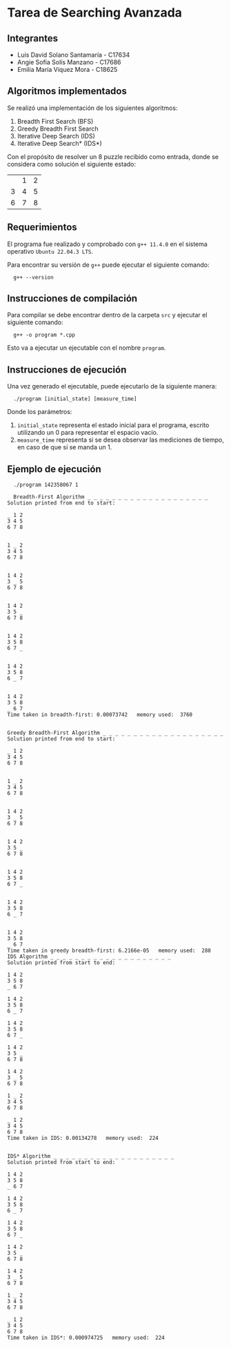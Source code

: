 # **Tarea de Searching Avanzada**

## **Integrantes**

+ Luis David Solano Santamaría - C17634
+ Angie Sofía Solís Manzano - C17686
+ Emilia María Víquez Mora - C18625


## **Algoritmos implementados**

Se realizó una implementación de los siguientes algoritmos:

1. Breadth First Search (BFS)
2. Greedy Breadth First Search
3. Iterative Deep Search (IDS)
4. Iterative Deep Search* (IDS*)

Con el propósito de resolver un 8 puzzle recibido como entrada, donde se considera como solución el siguiente estado:

|   |   |   |
|---|---|---|
|  | 1 | 2 |
| 3 | 4 | 5 |
| 6 | 7 | 8 |


## **Requerimientos**

El programa fue realizado y comprobado con `g++ 11.4.0` en el sistema operativo `Ubuntu 22.04.3 LTS`.

Para encontrar su versión de `g++` puede ejecutar el siguiente comando:

```
  g++ --version
```

## **Instrucciones de compilación**

Para compilar se debe encontrar dentro de la carpeta `src` y ejecutar el siguiente comando:

```
  g++ -o program *.cpp
```

Esto va a ejecutar un ejecutable con el nombre `program`.

## **Instrucciones de ejecución**

Una vez generado el ejecutable, puede ejecutarlo de la siguiente manera:

```
  ./program [initial_state] [measure_time]
```

Donde los parámetros:

1. `initial_state` representa el estado inicial para el programa, escrito utilizando un 0 para representar el espacio vacío.
2. `measure_time` representa si se desea observar las mediciones de tiempo, en caso de que sí se manda un 1.

## **Ejemplo de ejecución**

```
  ./program 142358067 1

  Breadth-First Algorithm _ _ _ _ _ _ _ _ _ _ _ _ _ _ _ _ _ _ _ _
Solution printed from end to start:

_ 1 2
3 4 5
6 7 8


1 _ 2
3 4 5
6 7 8


1 4 2
3 _ 5
6 7 8


1 4 2
3 5 _
6 7 8


1 4 2
3 5 8
6 7 _


1 4 2
3 5 8
6 _ 7


1 4 2
3 5 8
_ 6 7
Time taken in breadth-first: 0.00073742   memory used:  3760


Greedy Breadth-First Algorithm _ _ _ _ _ _ _ _ _ _ _ _ _ _ _ _ _ _ _ _
Solution printed from end to start:

_ 1 2
3 4 5
6 7 8


1 _ 2
3 4 5
6 7 8


1 4 2
3 _ 5
6 7 8


1 4 2
3 5 _
6 7 8


1 4 2
3 5 8
6 7 _


1 4 2
3 5 8
6 _ 7


1 4 2
3 5 8
_ 6 7
Time taken in greedy breadth-first: 6.2166e-05   memory used:  288
IDS Algorithm _ _ _ _ _ _ _ _ _ _ _ _ _ _ _ _ _ _ _ _
Solution printed from start to end:

1 4 2
3 5 8
_ 6 7

1 4 2
3 5 8
6 _ 7

1 4 2
3 5 8
6 7 _

1 4 2
3 5 _
6 7 8

1 4 2
3 _ 5
6 7 8

1 _ 2
3 4 5
6 7 8

_ 1 2
3 4 5
6 7 8
Time taken in IDS: 0.00134278   memory used:  224


IDS* Algorithm _ _ _ _ _ _ _ _ _ _ _ _ _ _ _ _ _ _ _ _
Solution printed from start to end:

1 4 2
3 5 8
_ 6 7

1 4 2
3 5 8
6 _ 7

1 4 2
3 5 8
6 7 _

1 4 2
3 5 _
6 7 8

1 4 2
3 _ 5
6 7 8

1 _ 2
3 4 5
6 7 8

_ 1 2
3 4 5
6 7 8
Time taken in IDS*: 0.000974725   memory used:  224
```
